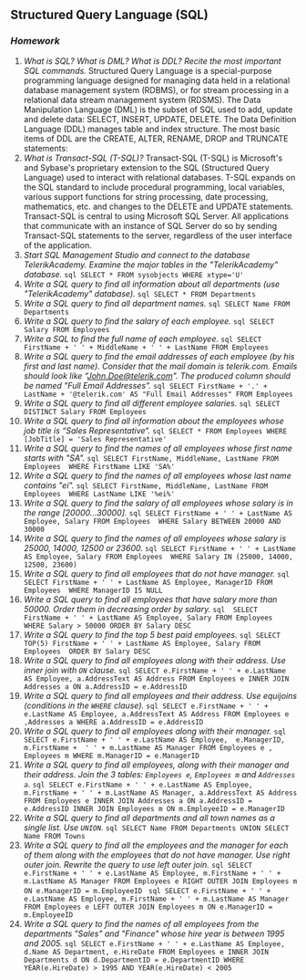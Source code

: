 ## Structured Query Language (SQL)
### _Homework_

1.	_What is SQL? What is DML? What is DDL? Recite the most important SQL commands._
        Structured Query Language is a special-purpose programming language designed for managing data held in a relational database management system (RDBMS), or for stream processing in a relational data stream management system (RDSMS).
        The Data Manipulation Language (DML) is the subset of SQL used to add, update and delete data: SELECT, INSERT, UPDATE, DELETE.
        The Data Definition Language (DDL) manages table and index structure. The most basic items of DDL are the CREATE, ALTER, RENAME, DROP and TRUNCATE statements:
2.	_What is Transact-SQL (T-SQL)?_
        Transact-SQL (T-SQL) is Microsoft's and Sybase's proprietary extension to the SQL (Structured Query Language) used to interact with relational databases.
        T-SQL expands on the SQL standard to include procedural programming, local variables, various support functions for string processing, date processing, mathematics, etc. and changes to the DELETE and UPDATE statements.
        Transact-SQL is central to using Microsoft SQL Server. All applications that communicate with an instance of SQL Server do so by sending Transact-SQL statements to the server, regardless of the user interface of the application.
3.	_Start SQL Management Studio and connect to the database TelerikAcademy. Examine the major tables in the "TelerikAcademy" database._
        ```sql
        SELECT * FROM sysobjects WHERE xtype='U' 
        ```
4.	_Write a SQL query to find all information about all departments (use "TelerikAcademy" database)._
        ```sql
        SELECT * FROM Departments
        ```
5.	_Write a SQL query to find all department names._
        ```sql
        SELECT Name FROM Departments
        ```
6.	_Write a SQL query to find the salary of each employee._
        ```sql
        SELECT Salary FROM Employees
        ```
7.	_Write a SQL to find the full name of each employee._
        ```sql
        SELECT FirstName + ' ' + MiddleName + ' ' + LastName FROM Employees
        ```
8.	_Write a SQL query to find the email addresses of each employee (by his first and last name). Consider that the mail domain is telerik.com. Emails should look like “John.Doe@telerik.com". The produced column should be named "Full Email Addresses"._
        ```sql
        SELECT FirstName + '.' + LastName + '@telerik.com' AS "Full Email Addresses" FROM Employees
        ```
9.	_Write a SQL query to find all different employee salaries._
        ```sql
        SELECT DISTINCT Salary FROM Employees
        ```
10.	_Write a SQL query to find all information about the employees whose job title is “Sales Representative“._
        ```sql
        SELECT * FROM Employees WHERE [JobTitle] = 'Sales Representative'
        ```
11.	_Write a SQL query to find the names of all employees whose first name starts with "SA"._
        ```sql
        SELECT FirstName, MiddleName, LastName FROM Employees 
            WHERE FirstName LIKE 'SA%' 
        ```
12.	_Write a SQL query to find the names of all employees whose last name contains "ei"._
        ```sql
        SELECT FirstName, MiddleName, LastName FROM Employees 
            WHERE LastName LIKE '%ei%' 
        ```
13.	_Write a SQL query to find the salary of all employees whose salary is in the range [20000…30000]._
        ```sql
        SELECT FirstName + ' ' + LastName AS Employee, Salary FROM Employees 
            WHERE Salary BETWEEN 20000 AND 30000
        ```
14.	_Write a SQL query to find the names of all employees whose salary is 25000, 14000, 12500 or 23600._
        ```sql
        SELECT FirstName + ' ' + LastName AS Employee, Salary FROM Employees 
            WHERE Salary IN (25000, 14000, 12500, 23600)
        ```
15.	_Write a SQL query to find all employees that do not have manager._
        ```sql
        SELECT FirstName + ' ' + LastName AS Employee, ManagerID FROM Employees 
            WHERE ManagerID IS NULL
        ```
16.	_Write a SQL query to find all employees that have salary more than 50000. Order them in decreasing order by salary._
        ```sql 
        SELECT FirstName + ' ' + LastName AS Employee, Salary FROM Employees 
            WHERE Salary > 50000
            ORDER BY Salary DESC
        ```
17. _Write a SQL query to find the top 5 best paid employees._
        ```sql
        SELECT TOP(5) FirstName + ' ' + LastName AS Employee, Salary FROM Employees 
            ORDER BY Salary DESC 
        ```
18.	_Write a SQL query to find all employees along with their address. Use inner join with `ON` clause._
        ```sql
        SELECT e.FirstName + ' ' + e.LastName AS Employee, a.AddressText AS Address FROM Employees e
            INNER JOIN Addresses a
                ON a.AddressID = e.AddressID
        ```
19.	_Write a SQL query to find all employees and their address. Use equijoins (conditions in the `WHERE` clause)._
        ```sql
        SELECT e.FirstName + ' ' + e.LastName AS Employee, a.AddressText AS Address
            FROM Employees e ,Addresses a
                WHERE a.AddressID = e.AddressID
        ```
20. _Write a SQL query to find all employees along with their manager._
        ```sql
        SELECT e.FirstName + ' ' + e.LastName AS Employee, 
			e.ManagerID,
			m.FirstName +  ' ' + m.LastName AS Manager
                FROM Employees e , Employees m
				    WHERE m.ManagerID = e.ManagerID
        ```
21.	_Write a SQL query to find all employees, along with their manager and their address. Join the 3 tables: `Employees e`, `Employees m` and `Addresses a`._
        ```sql
            SELECT e.FirstName + ' ' + e.LastName AS Employee,
				m.FirstName + ' ' + m.LastName AS Manager,
				a.AddressText AS Address				
		    FROM Employees e
				INNER JOIN Addresses a
					ON a.AddressID = e.AddressID
				INNER JOIN Employees m
					ON m.EmployeeID = e.ManagerID
        ```
22.	_Write a SQL query to find all departments and all town names as a single list. Use `UNION`._
        ```sql
        SELECT Name FROM Departments
		UNION
		SELECT Name FROM Towns
        ```
23.	_Write a SQL query to find all the employees and the manager for each of them along with the employees that do not have manager. Use right outer join. Rewrite the query to use left outer join._
        ```sql
         SELECT e.FirstName + ' ' + e.LastName AS Employee,
		        m.FirstName + ' ' + m.LastName AS Manager
            FROM Employees e
	            RIGHT OUTER JOIN Employees m
		            ON e.ManagerID = m.EmployeeID
        ```
        ```sql
         SELECT e.FirstName + ' ' + e.LastName AS Employee,
		        m.FirstName + ' ' + m.LastName AS Manager
            FROM Employees e
	            LEFT OUTER JOIN Employees m
		            ON e.ManagerID = m.EmployeeID
        ```
24. _Write a SQL query to find the names of all employees from the departments "Sales" and "Finance" whose hire year is between 1995 and 2005._
        ```sql
        SELECT e.FirstName + ' ' + e.LastName AS Employee,
		    d.Name AS Department,
		    e.HireDate
    FROM Employees e
 	    INNER JOIN Departments d
		    ON d.DepartmentID = e.DepartmentID
	WHERE YEAR(e.HireDate) > 1995 AND YEAR(e.HireDate) < 2005
        ```
